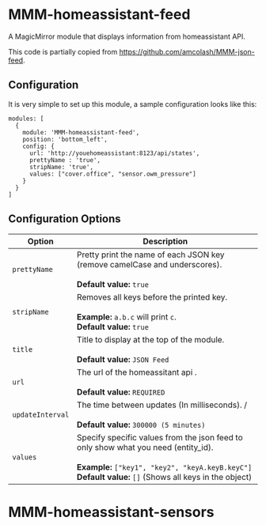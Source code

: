 # MMM-homeassistant-feed
A MagicMirror module that displays information from homeassistant API.

This code is partially copied from https://github.com/amcolash/MMM-json-feed.


## Configuration
It is very simple to set up this module, a sample configuration looks like this:

```
modules: [
  {
    module: 'MMM-homeassistant-feed',
    position: 'bottom_left',
    config: {
      url: 'http://youehomeassistant:8123/api/states',
      prettyName : 'true',
      stripName: 'true',
      values: ["cover.office", "sensor.owm_pressure"]
    }
  }
]
```

## Configuration Options

| Option               | Description
| -------------------- | -----------
| `prettyName`         | Pretty print the name of each JSON key (remove camelCase and underscores). <br><br> **Default value:** `true`
| `stripName`          | Removes all keys before the printed key. <br><br>**Example:** `a.b.c` will print `c`.<br> **Default value:** `true`
| `title`              | Title to display at the top of the module. <br><br> **Default value:** `JSON Feed`
| `url`                | The url of the homeassitant api . <br><br> **Default value:** `REQUIRED`
| `updateInterval`     | The time between updates (In milliseconds). / <br><br> **Default value:** `300000 (5 minutes)`
| `values`             | Specify specific values from the json feed to only show what you need (entity_id). <br><br>**Example:** `["key1", "key2", "keyA.keyB.keyC"]`<br> **Default value:** `[]` (Shows all keys in the object)
# MMM-homeassistant-sensors
